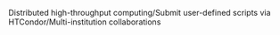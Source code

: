 Distributed high-throughput computing/Submit user-defined scripts via HTCondor/Multi-institution collaborations
